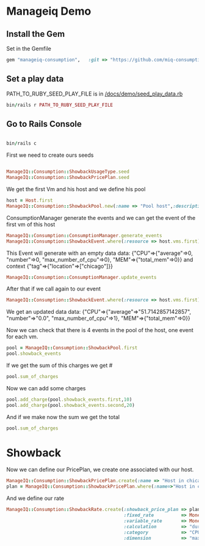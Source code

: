 # Manageiq Demo

## Install the Gem

Set in the Gemfile

```ruby
gem "manageiq-consumption",   :git => "https://github.com/miq-consumption/manageiq-consumption.git", :branch => "master"
```
## Set a play data

PATH_TO_RUBY_SEED_PLAY_FILE is in [/docs/demo/seed_play_data.rb](/docs/demo/seed_play_data.rb)

```ruby
bin/rails r PATH_TO_RUBY_SEED_PLAY_FILE
```

## Go to Rails Console

```ruby

bin/rails c
```
First we need to create ours seeds
```ruby

ManageIQ::Consumption::ShowbackUsageType.seed
ManageIQ::Consumption::ShowbackPricePlan.seed

```
We get the first Vm and his host and we define his pool

```ruby
host = Host.first
ManageIQ::Consumption::ShowbackPool.new(:name => "Pool host",:description=>"First host",:resource =>host,:start_time => DateTime.now.beginning_of_month,:end_time => DateTime.now.end_of_month, :state => "OPEN").save
```

ConsumptionManager generate the events and we can get the event of the first vm of this host

```ruby
ManageIQ::Consumption::ConsumptionManager.generate_events
ManageIQ::Consumption::ShowbackEvent.where(:resource => host.vms.first)
```

This Event will generate with an empty data data: {"CPU"=>{"average"=>0, "number"=>0, "max_number_of_cpu"=>0}, "MEM"=>{"total_mem"=>0}} and context {"tag"=>{"location"=>["chicago"]}}

```ruby
ManageIQ::Consumption::ConsumptionManager.update_events
```

After that if we call again to our event

```ruby
ManageIQ::Consumption::ShowbackEvent.where(:resource => host.vms.first)
```

We get an updated data data: {"CPU"=>{"average"=>"51.7142857142857", "number"=>"0.0", "max_number_of_cpu"=>1}, "MEM"=>{"total_mem"=>0}}


Now we can check that there is 4 events in the pool of the host, one event for each vm.

```ruby
pool = ManageIQ::Consumption::ShowbackPool.first
pool.showback_events
```

If we get the sum of this charges we get #<Money fractional:0 currency:USD>
```ruby
pool.sum_of_charges
```
Now we can add some charges 

```ruby
pool.add_charge(pool.showback_events.first,10)
pool.add_charge(pool.showback_events.second,20)
```
And if we make now the sum we get the total <Money fractional:30 currency:USD>
```ruby
pool.sum_of_charges
```

# Showback

Now we can define our PricePlan, we create one associated with our host.

```ruby
ManageIQ::Consumption::ShowbackPricePlan.create(:name => "Host in chicago",:description=>"This host is in chicago",:resource => host).save
plan = ManageIQ::Consumption::ShowbackPricePlan.where(:name=>"Host in chicago").first
```

And we define our rate

```ruby
ManageIQ::Consumption::ShowbackRate.create(:showback_price_plan => plan,
                                           :fixed_rate          => Money.new(11),
                                           :variable_rate       => Money.new(7),
                                           :calculation         => "duration",
                                           :category            => "CPU",
                                           :dimension           => "max_number_of_cpu").save!
```

